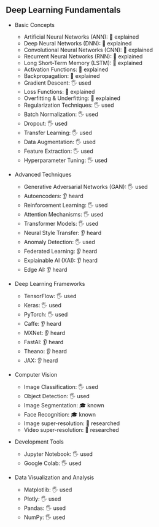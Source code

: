 ## Deep Learning Fundamentals

- Basic Concepts
  - Artificial Neural Networks (ANN): 🙋 explained
  - Deep Neural Networks (DNN): 🙋 explained
  - Convolutional Neural Networks (CNN): 🙋 explained
  - Recurrent Neural Networks (RNN): 🙋 explained
  - Long Short-Term Memory (LSTM): 🙋 explained
  - Activation Functions: 🙋 explained
  - Backpropagation: 🙋 explained
  - Gradient Descent: 🖐️ used
  - Loss Functions: 🙋 explained
  - Overfitting & Underfitting: 🙋 explained
  - Regularization Techniques: 🖐️ used
  - Batch Normalization: 🖐️ used
  - Dropout: 🖐️ used
  - Transfer Learning: 🖐️ used
  - Data Augmentation: 🖐️ used
  - Feature Extraction: 🖐️ used
  - Hyperparameter Tuning: 🖐️ used

- Advanced Techniques
  - Generative Adversarial Networks (GAN): 🖐️ used
  - Autoencoders: 👂 heard
  - Reinforcement Learning: 🖐️ used
  - Attention Mechanisms: 🖐️ used
  - Transformer Models: 🖐️ used
  - Neural Style Transfer: 👂 heard
  - Anomaly Detection: 🖐️ used
  - Federated Learning: 👂 heard
  - Explainable AI (XAI): 👂 heard
  - Edge AI: 👂 heard

- Deep Learning Frameworks
  - TensorFlow: 🖐️ used
  - Keras: 🖐️ used
  - PyTorch: 🖐️ used
  - Caffe: 👂 heard
  - MXNet: 👂 heard
  - FastAI: 👂 heard
  - Theano: 👂 heard
  - JAX: 👂 heard

- Computer Vision
  - Image Classification: 🖐️ used
  - Object Detection: 🖐️ used
  - Image Segmentation: 🎓 known
  - Face Recognition: 🎓 known
  - Image super-resolution: 🔬 researched
  - Video super-resolution: 🔬 researched

- Development Tools
  - Jupyter Notebook: 🖐️ used
  - Google Colab: 🖐️ used

- Data Visualization and Analysis
  - Matplotlib: 🖐️ used
  - Plotly: 🖐️ used
  - Pandas: 🖐️ used
  - NumPy: 🖐️ used
